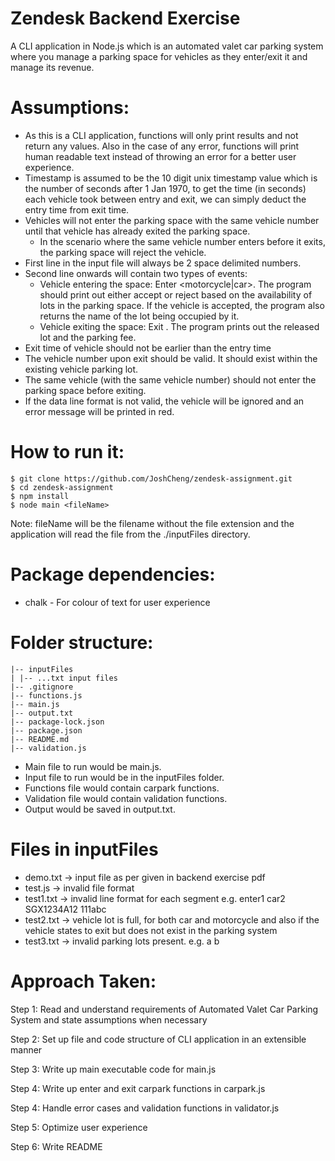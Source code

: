 # Zendesk Backend Exercise
A CLI application in Node.js which is an automated valet car parking system where you manage a parking space for vehicles as they enter/exit it and manage its revenue.

# Assumptions:
- As this is a CLI application, functions will only print results and not return any values. Also in the case of any error, functions will print human readable text instead of throwing an error for a better user experience.
- Timestamp is assumed to be the 10 digit unix timestamp value which is the number of seconds after 1 Jan 1970, to get the time (in seconds) each vehicle took between entry and exit, we can simply deduct the entry time from exit time.
- Vehicles will not enter the parking space with the same vehicle number until that vehicle has already exited the parking space.
    - In the scenario where the same vehicle number enters before it exits, the parking space will reject the vehicle.
- First line in the input file will always be 2 space delimited numbers.
- Second line onwards will contain two types of events:
    - Vehicle entering the space: ​Enter <motorcycle|car> <vehicle number>
    <timestamp>​. The program should print out either ​accept or ​reject based on the availability of lots in the parking space. If the vehicle is accepted, the program also returns the name of the lot being occupied by it.
    - Vehicle exiting the space: ​Exit <vehicle number> <timestamp>​. The program prints out the released lot and the parking fee.
- Exit time of vehicle should not be earlier than the entry time
- The vehicle number upon exit should be valid. It should exist within the existing vehicle parking lot.
- The same vehicle (with the same vehicle number) should not enter the parking space before exiting.
- If the data line format is not valid, the vehicle will be ignored and an error message will be printed in red.

# How to run it:
```
$ git clone https://github.com/JoshCheng/zendesk-assignment.git
$ cd zendesk-assignment
$ npm install
$ node main <fileName>
```
Note: fileName will be the filename without the file extension and the application will read the file from the ./inputFiles directory.

# Package dependencies:
- chalk - For colour of text for user experience

# Folder structure:
```
|-- inputFiles
| |-- ...txt input files
|-- .gitignore
|-- functions.js
|-- main.js
|-- output.txt
|-- package-lock.json
|-- package.json
|-- README.md
|-- validation.js
```
- Main file to run would be main.js.
- Input file to run would be in the inputFiles folder.
- Functions file would contain carpark functions.
- Validation file would contain validation functions.
- Output would be saved in output.txt.

# Files in inputFiles
- demo.txt -> input file as per given in backend exercise pdf
- test.js -> invalid file format
- test1.txt -> invalid line format for each segment e.g. enter1 car2 SGX1234A12 111abc
- test2.txt -> vehicle lot is full, for both car and motorcycle and also if the vehicle states to exit but does not exist in the parking system
- test3.txt -> invalid parking lots present. e.g. a b

# Approach Taken:
Step 1: Read and understand requirements of Automated Valet Car Parking System and state assumptions when necessary

Step 2: Set up file and code structure of CLI application in an extensible manner

Step 3: Write up main executable code for main.js

Step 4: Write up enter and exit carpark functions in carpark.js

Step 4: Handle error cases and validation functions in validator.js

Step 5: Optimize user experience

Step 6: Write README
